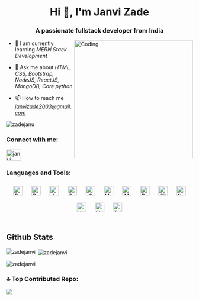 <h1 align="center">Hi 👋, I'm Janvi Zade</h1>
<h3 align="center">A passionate fullstack developer from India</h3>
<img align="right" alt="Coding" width="320" src="https://media.tenor.com/S59bPkT0pqcAAAAC/programming.gif">

- 🌱 I am currently learning *MERN Stack Development*

- 💬 Ask me about *HTML, CSS, Bootstrap, NodeJS, ReactJS, MongoDB, Core python*

- 📫 How to reach me *janvizade2003@gmail.com*

<p align="left"> <img src="https://komarev.com/ghpvc/?username=Zadejanvi&label=Profile%20views&color=0e75b6&style=flat" alt="zadejanu" /> </p>


<h3 align="left">Connect with me:</h3>
<p align="left">

<a href="https://www.linkedin.com/in/janvi-zade-8898b924b/" target="blank"><img align="center" src="https://raw.githubusercontent.com/rahuldkjain/github-profile-readme-generator/master/src/images/icons/Social/linked-in-alt.svg" alt="janvi zade" height="30" width="40" /></a>

</p>

<h3 align="left">Languages and Tools:</h3>
<div align="center">  
<a href="https://reactjs.org/" target="_blank"><img style="margin: 10px" src="https://profilinator.rishav.dev/skills-assets/react-original-wordmark.svg" alt="React" height="25" /></a>  
<a href="https://getbootstrap.com/docs/3.4/javascript/" target="_blank"><img style="margin: 10px" src="https://profilinator.rishav.dev/skills-assets/bootstrap-plain.svg" alt="Bootstrap" height="25" /></a>  
<a href="https://www.javascript.com/" target="_blank"><img style="margin: 10px" src="https://profilinator.rishav.dev/skills-assets/javascript-original.svg" alt="JavaScript" height="25" /></a>  
<a href="https://www.cplusplus.com/" target="_blank"><img style="margin: 10px" src="https://profilinator.rishav.dev/skills-assets/cplusplus-original.svg" alt="C++" height="25" /></a>  
<a href="https://www.cprogramming.com/" target="_blank"><img style="margin: 10px" src="https://profilinator.rishav.dev/skills-assets/c-original.svg" alt="C" height="25" /></a>  
<a href="https://www.mysql.com/" target="_blank"><img style="margin: 10px" src="https://profilinator.rishav.dev/skills-assets/mysql-original-wordmark.svg" alt="MySQL" height="25" /></a>  
<a href="https://www.mongodb.com/" target="_blank"><img style="margin: 10px" src="https://profilinator.rishav.dev/skills-assets/mongodb-original-wordmark.svg" alt="MongoDB" height="25" /></a>  
<a href="https://www.python.org/" target="_blank"><img style="margin: 10px" src="https://profilinator.rishav.dev/skills-assets/python-original.svg" alt="Python" height="25" /></a>  
<a href="https://github.com/" target="_blank"><img style="margin: 10px" src="https://profilinator.rishav.dev/skills-assets/git-scm-icon.svg" alt="Git" height="25" /></a>  
<a href="https://nodejs.org/" target="_blank"><img style="margin: 10px" src="https://profilinator.rishav.dev/skills-assets/nodejs-original-wordmark.svg" alt="Node.js" height="25" /></a>  
<a href="https://www.java.com/" target="_blank"><img style="margin: 10px" src="https://profilinator.rishav.dev/skills-assets/java-original-wordmark.svg" alt="Java" height="25" /></a>  
<a href="https://flutter.dev/" target="_blank"><img style="margin: 10px" src="https://profilinator.rishav.dev/skills-assets/flutterio-icon.svg" alt="Flutter" height="25" /></a>  
<a href="https://www.tailwindcss.com/" target="_blank"><img style="margin: 10px" src="https://profilinator.rishav.dev/skills-assets/tailwindcss.svg" alt="Tailwind CSS" height="25" /></a>  
</div>  

<br/>  
 

## Github Stats 
<p><img align="left" src="https://github-readme-stats.vercel.app/api/top-langs?username=Zadejanvi&show_icons=true&locale=en&layout=compact&theme=radical" alt="zadejanvi" /></p>
<p>&nbsp;<img align="center" src="https://github-readme-stats.vercel.app/api?username=Zadejanvi&show_icons=true&locale=en&theme=radical" alt="zadejanvi" /></p>
<p><img align="center" src="https://github-readme-streak-stats.herokuapp.com/?user=Zadejanvi&theme=radical" alt="zadejanvi" /></p>

<h3 align="left">🔝 Top Contributed Repo:</h3>

![](https://github-contributor-stats.vercel.app/api?username=Zadejanvi&limit=5&theme=radical&combine_all_yearly_contributions=true)


